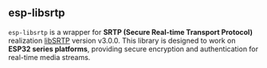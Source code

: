 ## esp-libsrtp

`esp-libsrtp` is a wrapper for **SRTP (Secure Real-time Transport Protocol)** realization [libSRTP](https://github.com/cisco/libsrtp) version v3.0.0. This library is designed to work on **ESP32 series platforms**, providing secure encryption and authentication for real-time media streams.